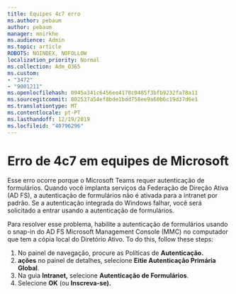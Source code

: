 ```yaml
---
title: Equipes 4c7 erro
ms.author: pebaum
author: pebaum
manager: mnirkhe
ms.audience: Admin
ms.topic: article
ROBOTS: NOINDEX, NOFOLLOW
localization_priority: Normal
ms.collection: Adm_O365
ms.custom:
- "3472"
- "9001211"
ms.openlocfilehash: 0945a341c6456ee4178c0485f3bfb9232fa78a11
ms.sourcegitcommit: 802537a54ef8bde1bdd758ee9a60b6c19d37d6e1
ms.translationtype: MT
ms.contentlocale: pt-PT
ms.lasthandoff: 12/19/2019
ms.locfileid: "40796296"
---
```

# <a name="4c7-error-in-microsoft-teams"></a>Erro de 4c7 em equipes de Microsoft

Esse erro ocorre porque o Microsoft Teams requer autenticação de formulários. Quando você implanta serviços da Federação de Direção Ativa (AD FS), a autenticação de formulários não é ativada para a intranet por padrão. Se a autenticação integrada do Windows falhar, você será solicitado a entrar usando a autenticação de formulários.

Para resolver esse problema, habilite a autenticação de formulários usando o snap-in do AD FS Microsoft Management Console (MMC) no computador que tem a cópia local do Diretório Ativo. To do this, follow these steps: 

1. No painel de navegação, procure as Políticas de **Autenticação.**
2. **ações** no painel de detalhes, selecione **Eitie Autenticação Primária Global**.
3. Na guia **Intranet,** selecione **Autenticação de Formulários**.
4. Selecione **OK** (ou **Inscreva-se).**